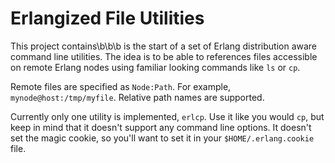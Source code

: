 # Erlangized File Utilities

This project contains\b\b\b is the start of a set of Erlang distribution
aware command line utilities. The idea is to be able to references files
accessible on remote Erlang nodes using familiar looking commands like
`ls` or `cp`.

Remote files are specified as `Node:Path`. For example, `mynode@host:/tmp/myfile`.
Relative path names are supported.

Currently only one utility is implemented, `erlcp`. Use it like you would
`cp`, but keep in mind that it doesn't support any command line options. It
doesn't set the magic cookie, so you'll want to set it in your `$HOME/.erlang.cookie`
file.
